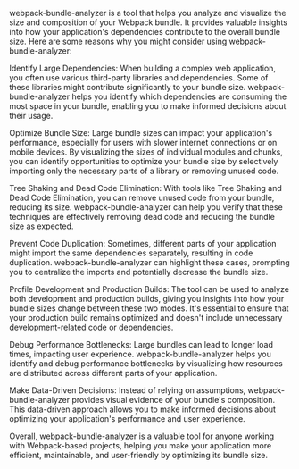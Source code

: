 webpack-bundle-analyzer is a tool that helps you analyze and visualize the size and composition of your Webpack bundle. It provides valuable insights into how your application's dependencies contribute to the overall bundle size. Here are some reasons why you might consider using webpack-bundle-analyzer:

Identify Large Dependencies: When building a complex web application, you often use various third-party libraries and dependencies. Some of these libraries might contribute significantly to your bundle size. webpack-bundle-analyzer helps you identify which dependencies are consuming the most space in your bundle, enabling you to make informed decisions about their usage.

Optimize Bundle Size: Large bundle sizes can impact your application's performance, especially for users with slower internet connections or on mobile devices. By visualizing the sizes of individual modules and chunks, you can identify opportunities to optimize your bundle size by selectively importing only the necessary parts of a library or removing unused code.

Tree Shaking and Dead Code Elimination: With tools like Tree Shaking and Dead Code Elimination, you can remove unused code from your bundle, reducing its size. webpack-bundle-analyzer can help you verify that these techniques are effectively removing dead code and reducing the bundle size as expected.

Prevent Code Duplication: Sometimes, different parts of your application might import the same dependencies separately, resulting in code duplication. webpack-bundle-analyzer can highlight these cases, prompting you to centralize the imports and potentially decrease the bundle size.

Profile Development and Production Builds: The tool can be used to analyze both development and production builds, giving you insights into how your bundle sizes change between these two modes. It's essential to ensure that your production build remains optimized and doesn't include unnecessary development-related code or dependencies.

Debug Performance Bottlenecks: Large bundles can lead to longer load times, impacting user experience. webpack-bundle-analyzer helps you identify and debug performance bottlenecks by visualizing how resources are distributed across different parts of your application.

Make Data-Driven Decisions: Instead of relying on assumptions, webpack-bundle-analyzer provides visual evidence of your bundle's composition. This data-driven approach allows you to make informed decisions about optimizing your application's performance and user experience.

Overall, webpack-bundle-analyzer is a valuable tool for anyone working with Webpack-based projects, helping you make your application more efficient, maintainable, and user-friendly by optimizing its bundle size.